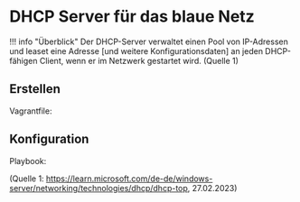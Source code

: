 # DHCP Server für das blaue Netz

!!! info "Überblick"
    <span class="biggerFont">Der DHCP-Server verwaltet einen Pool von IP-Adressen und leaset eine Adresse [und weitere Konfigurationsdaten] an jeden DHCP-fähigen Client, wenn er im Netzwerk gestartet wird. (Quelle 1)</span>

## Erstellen

Vagrantfile:

## Konfiguration

Playbook:


(Quelle 1: https://learn.microsoft.com/de-de/windows-server/networking/technologies/dhcp/dhcp-top, 27.02.2023)
